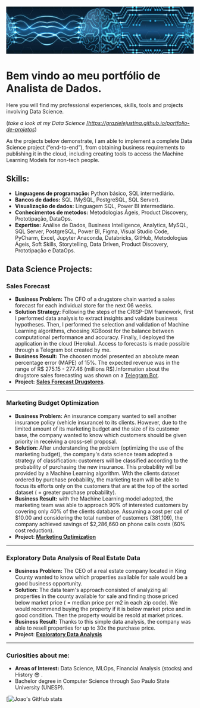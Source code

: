 <p align="center">
  <img src="1718327358821.jpeg" >
</p>

# Bem vindo ao meu portfólio de Analista de Dados.

Here you will find my professional experiences, skills, tools and projects involving Data Science.

(*take a look at my Data Science [https://grazielejustina.github.io/portfolio-de-projetos*)

As the projects below demonstrate, I am able to implement a complete Data Science project (“end-to-end”), from obtaining business requirements to publishing it in the cloud, including creating tools to access the Machine Learning Models for non-tech people.

## Skills:
* **Linguagens de programação:** Python básico, SQL intermediário.
* **Bancos de dados:** SQL (MySQL, PostgreSQL, SQL Server).
* **Visualização de dados:** Linguagem SQL, Power BI intermediário.
* **Conhecimentos de metodos:** Metodologias Ágeis, Product Discovery, Prototipação, DataOps.  
* **Expertise:** Análise de Dados, Business Intelligence, Analytics, MySQL, SQL Server, PostgreSQL, Power BI, Figma, Visual Studio Code, PyCharm, Excel, Jupyter Anaconda, Databricks, GitHub, Metodologias Ágeis, Soft Skills, Storytelling, Data Driven, Product Discovery, Prototipação e DataOps.
 


## Data Science Projects:

### Sales Forecast
* **Business Problem:** The CFO of a drugstore chain wanted a sales forecast for each individual store for the next 06 weeks.
* **Solution Strategy:** Following the steps of the CRISP-DM framework, first I performed data analysis to extract insights and validate business hypotheses. Then, I performed the selection and validation of Machine Learning algorithms, choosing XGBoost for the balance between computational performance and accuracy. Finally, I deployed the application in the cloud (Heroku). Access to forecasts is made possible through a Telegram bot created by me.
* **Business Result:** The choosen model presented an absolute mean percentage error (MAPE) of 15%. The expected revenue was in the range of R$ 275.15 - 277.46 (millions R$).Information about the drugstore sales forecasting was shown on a [Telegram Bot](https://t.me/rossmansales_bot).
* **Project:** [**Sales Forecast Drugstores**](https://github.com/joaomj/rossman_main).

---
### Marketing Budget Optimization

* **Business Problem:** An insurance company wanted to sell another insurance policy (vehicle insurance) to its clients. However, due to the limited amount of its marketing budget and the size of its customer base, the company wanted to know which customers should be given priority in receiving a cross-sell proposal.
* **Solution:** After understanding the problem (optimizing the use of the marketing budget), the company's data science team adopted a strategy of classification: customers will be classified according to the probability of purchasing the new insurance. This probability will be provided by a Machine Learning algorithm. With the clients dataset ordered by purchase probability, the marketing team will be able to focus its efforts only on the customers that are at the top of the sorted dataset ( = greater purchase probability).
* **Business Result:** with the Machine Learning model adopted, the marketing team was able to approach 90% of interested customers by covering only 40% of the clients database. Assuming a cost per call of $10.00 and considering the total number of customers (381,109), the company achieved savings of $2,286,660 on phone calls costs (60% cost reduction).
* **Project**: [**Marketing Optimization**](https://github.com/joaomj/health_insurance_cross_sell)

---
### Exploratory Data Analysis of Real Estate Data

* **Business Problem:** The CEO of a real estate company located in King County wanted to know which properties available for sale would be a good business opportunity.
* **Solution:** The data team's approach consisted of analyzing all properties in the county available for sale and finding those priced below market price ( = median price per m2 in each zip code). We would recommend buying the property if it is below market price and in good condition. Then the property would be resold at market prices.
* **Business Result:** Thanks to this simple data analysis, the company was able to resell properties for up to 30x the purchase price.
* **Project**: [**Exploratory Data Analysis**](https://github.com/joaomj/House-Rocket-Analytics)

---

### Curiosities about me:

* **Areas of Interest:** Data Science, MLOps, Financial Analysis (stocks) and History :sunglasses: .
* Bachelor degree in Computer Science through Sao Paulo State University (UNESP).

[![Joao's GitHub stats](https://github-readme-stats.vercel.app/api?username=joaomj&show_icons=true&theme=radical)
